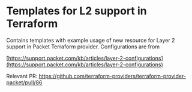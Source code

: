 # Templates for L2 support in Terraform

Contains templates with example usage of new resource for Layer 2 support in Packet Terraform provider. Configurations are from

[https://support.packet.com/kb/articles/layer-2-configurations](https://support.packet.com/kb/articles/layer-2-configurations)

Relevant PR: https://github.com/terraform-providers/terraform-provider-packet/pull/86


